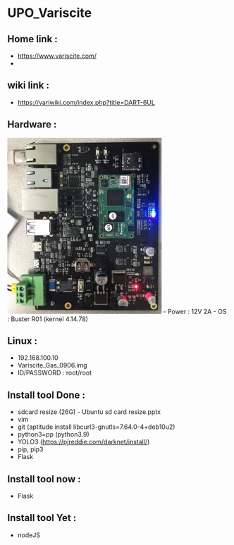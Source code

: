 # UPO_Variscite

## Home link : 
 - https://www.variscite.com/
 - 

## wiki link : 
 - https://variwiki.com/index.php?title=DART-6UL

## Hardware : 
 <img src="./images/GAS_Board.jpg" height="400">
 - Power : 12V 2A
 - OS : Buster R01 (kernel 4.14.78)
 

## Linux :
 - 192.168.100.10
 - Variscite_Gas_0906.img
 - ID/PASSWORD : root/root

## Install tool Done :
 - sdcard resize (26G) - Ubuntu sd card resize.pptx
 - vim
 - git  (aptitude install libcurl3-gnutls=7.64.0-4+deb10u2)
 - python3=pp (python3.9)
 - YOLO3 (https://pjreddie.com/darknet/install/)
 - pip, pip3
 - Flask

## Install tool now :
 - Flask

## Install tool Yet :
 - nodeJS
